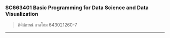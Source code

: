 ### SC663401 Basic Programming for Data Science and Data Visualization
>กิติลักษณ์ ลาดโฮม 643021260-7
-------------------------------
